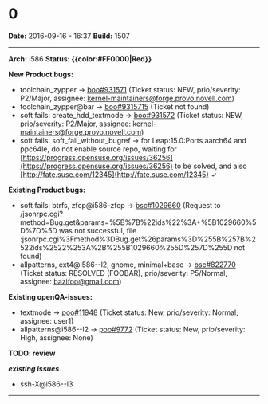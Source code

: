 # 0


**Date:** 2016-09-16 - 16:37
**Build:** 1507

---

**Arch:** i586
**Status: {{color:#FF0000|Red}}**

**New Product bugs:**

* toolchain_zypper -> [boo#931571](https://bugzilla.opensuse.org/show_bug.cgi?id=931571 "no space left on device when upgrading ✓") (Ticket status: NEW, prio/severity: P2/Major, assignee: kernel-maintainers@forge.provo.novell.com)
* toolchain_zypper@bar -> [boo#9315715](https://bugzilla.opensuse.org/show_bug.cgi?id=9315715) (Ticket not found)
* soft fails: create_hdd_textmode -> [boo#931572](https://bugzilla.opensuse.org/show_bug.cgi?id=931572 "no space left on device when upgrading ✓") (Ticket status: NEW, prio/severity: P2/Major, assignee: kernel-maintainers@forge.provo.novell.com)
* soft fails: soft_fail_without_bugref -> for Leap:15.0:Ports aarch64 and ppc64le, do not enable source repo, waiting for [https://progress.opensuse.org/issues/36256](https://progress.opensuse.org/issues/36256) to be solved, and also [http://fate.suse.com/12345](http://fate.suse.com/12345) ✓


**Existing Product bugs:**

* soft fails: btrfs, zfcp@i586-zfcp -> [bsc#1029660](https://bugzilla.suse.com/show_bug.cgi?id=1029660) (Request to /jsonrpc.cgi?method=Bug.get&params=%5B%7B%22ids%22%3A+%5B1029660%5D%7D%5D was not successful, file :jsonrpc.cgi%3Fmethod%3DBug.get%26params%3D%255B%257B%2522ids%2522%253A%2B%255B1029660%255D%257D%255D not found)
* allpatterns, ext4@i586--l2, gnome, minimal+base -> [bsc#822770](https://bugzilla.opensuse.org/show_bug.cgi?id=822770 "Install of grub2-efi failed") (Ticket status: RESOLVED (FOOBAR), prio/severity: P5/Normal, assignee: bazifoo@gmail.com)


**Existing openQA-issues:**

* textmode -> [poo#11948](https://progress.opensuse.org/issues/11948 "can not boot pre-installed image, test non-ascii: “0”") (Ticket status: New, prio/severity: Normal, assignee: user1)
* allpatterns@i586--l2 -> [poo#9772](https://progress.opensuse.org/issues/9772 "Nothing works") (Ticket status: New, prio/severity: High, assignee: None)


**TODO: review**

***existing issues***

* ssh-X@i586--l3



---
